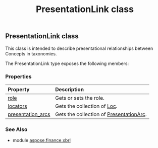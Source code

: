 ﻿---
title: PresentationLink class
second_title: Aspose.Finance for Python via .NET API References
description: 
type: docs
weight: 330
url: /python-net/aspose.finance.xbrl/presentationlink/
is_root: false
---

## PresentationLink class

This class is intended to describe presentational relationships between Concepts in taxonomies.



The PresentationLink type exposes the following members:

### Properties
| Property | Description |
| :- | :- |
| [role](/finance/python-net/aspose.finance.xbrl/presentationlink/role) | Gets or sets the role. |
| [locators](/finance/python-net/aspose.finance.xbrl/presentationlink/locators) | Gets the collection of [Loc](/finance/python-net/aspose.finance.xbrl/loc). |
| [presentation_arcs](/finance/python-net/aspose.finance.xbrl/presentationlink/presentation_arcs) | Gets the collection of [PresentationArc](/finance/python-net/aspose.finance.xbrl/presentationarc). |


### See Also

* module [aspose.finance.xbrl](../)
